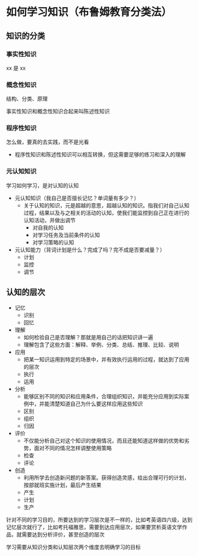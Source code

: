 # 如何学习知识（布鲁姆教育分类法）

## 知识的分类

### 事实性知识

xx 是 xx

### 概念性知识

结构、分类、原理

事实性知识和概念性知识合起来叫陈述性知识

### 程序性知识

怎么做，要真的去实践，而不是光看

- 程序性知识和陈述性知识可以相互转换，但这需要足够的练习和深入的理解

### 元认知知识

学习如何学习，是对认知的认知

- 元认知知识（我自己是否擅长记忆？单词量有多少？）
  - 关于认知的知识，元是超越的意思，超越认知的知识。指我们对自己认知过程，结果以及与之相关的活动的认知，使我们能监控到自己正在进行的认知活动，并做出调节
    - 对自我的认知
    - 对学习任务及当前条件的认知
    - 对学习策略的认知
- 元认知能力（背词计划是什么？完成了吗？完不成是否要减量？）
  - 计划
  - 监控
  - 调节

## 认知的层次

- 记忆
  - 识别
  - 回忆
- 理解
  - 如何检验自己是否理解？那就是用自己的话把知识讲一遍
  - 理解包含了这些方面：解释、举例、分类、总结、推理、比较、说明
- 应用
  - 把某一知识运用到特定的场景中，并有效执行运用的过程，就达到了应用的层次
  - 执行
  - 运用
- 分析
  - 能够区别不同的知识和应用条件，合理组织知识，并能充分应用到实际案例中，并能清楚知道自己为什么要这样应用这些知识
  - 区别
  - 组织
  - 归因
- 评价
  - 不仅能分析自己对这个知识的使用情况，而且还能知道这样做的优势和劣势，面对不同的情况怎样调整使用策略
  - 检查
  - 评论
- 创造
  - 利用所学去创造新问题的新答案。获得创造灵感，给出合理可行的计划，按部就班实施计划，最后产生结果
  - 产生
  - 计划
  - 生产

针对不同的学习目的，所要达到的学习层次是不一样的，比如考英语四六级，达到记忆层次就行了，比如考托福雅思，需要到达应用层次，如果要赏析英语文学作品，就需要达到分析评价，甚至创造的层次

学习需要从知识分类和认知层次两个维度去明确学习的目标
